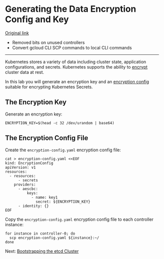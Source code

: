 # Generating the Data Encryption Config and Key

[Original link](https://github.com/kelseyhightower/kubernetes-the-hard-way/blob/master/docs/06-data-encryption-keys.md)

* Removed bits on unused controllers
* Convert gcloud CLI SCP commands to local CLI commands
___

Kubernetes stores a variety of data including cluster state, application configurations, and secrets. Kubernetes supports the ability to [encrypt](https://kubernetes.io/docs/tasks/administer-cluster/encrypt-data) cluster data at rest.

In this lab you will generate an encryption key and an [encryption config](https://kubernetes.io/docs/tasks/administer-cluster/encrypt-data/#understanding-the-encryption-at-rest-configuration) suitable for encrypting Kubernetes Secrets.

## The Encryption Key

Generate an encryption key:

```
ENCRYPTION_KEY=$(head -c 32 /dev/urandom | base64)
```

## The Encryption Config File

Create the `encryption-config.yaml` encryption config file:

```
cat > encryption-config.yaml <<EOF
kind: EncryptionConfig
apiVersion: v1
resources:
  - resources:
      - secrets
    providers:
      - aescbc:
          keys:
            - name: key1
              secret: ${ENCRYPTION_KEY}
      - identity: {}
EOF
```

Copy the `encryption-config.yaml` encryption config file to each controller instance:

```
for instance in controller-0; do
  scp encryption-config.yaml ${instance}:~/
done
```

Next: [Bootstrapping the etcd Cluster](07-bootstrapping-etcd.md)
